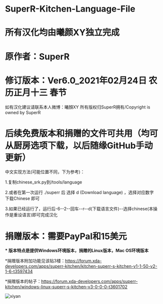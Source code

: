 # SuperR-Kitchen-Language-File
# 所有汉化均由曦颜XY独立完成

# 原作者：SuperR

# 修订版本：Ver6.0_2021年02月24日 农历正月十三 春节

如有汉化建议请联系本人微博：曦顏XY
所有版权归SuperR拥有/Copyright is owned by SuperR

# 后续免费版本和捐赠的文件可共用（均可从厨房选项下载，以后随缘GitHub手动更新）

  中文实现方法(可能位置不同，下为参考)：
  
  1.复制chinese_srk.py到/tools/language
  
  2.或者在第一次运行 ./superr 后  选择 d (Download language) ，选择对应数字 下载Chinese 即可
	
  3.如果已经运行了，运行后-6--2--回车--r--d(下载语言文件)--选择chinese(本操作是重设语言)即可完成汉化

# 捐赠版本：需要PayPal和15美元

<b>* 版本特点是提供Windows环境版本，捐赠的Linux版本，Mac OS环境版本</b>

*捐赠版本附加功能见该贴3楼：https://forum.xda-developers.com/apps/superr-kitchen/kitchen-superr-s-kitchen-v1-1-50-v2-1-6-t3597434

*捐赠版本的帖子：https://forum.xda-developers.com/apps/superr-kitchen/windows-linux-superr-s-kitchen-v3-0-0-0-t3601702

![xiyan](https://static.oschina.net/uploads/space/2018/0304/205036_oCQY_2700265.png "xiyan")
